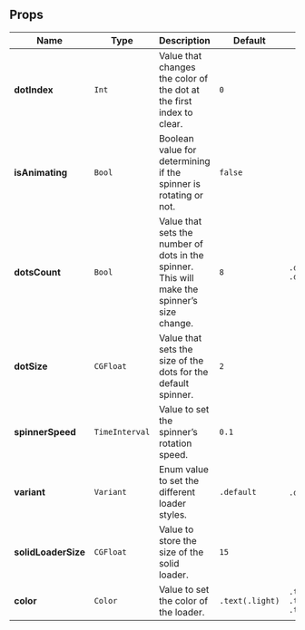 ## Props
| Name | Type | Description | Default | Values |
| --- | ----------- | --------- | --------- | --------- |
| **dotIndex** | `Int` | Value that changes the color of the dot at the first index to clear. | `0` ||
| **isAnimating** | `Bool ` | Boolean value for determining if the spinner is rotating or not. | `false` ||
| **dotsCount** | `Bool` | Value that sets the number of dots in the spinner. This will make the spinner’s size change.| `8` | `.default` `.details`|
| **dotSize** | `CGFloat` | Value that sets the size of the dots for the default spinner.| `2` ||
| **spinnerSpeed** | `TimeInterval` | Value to set the spinner’s rotation speed. | `0.1`||
| **variant** | `Variant ` | Enum value to set the different loader styles. | `.default` | `.default` `.solid`|
| **solidLoaderSize** | `CGFloat` | Value to store the size of the solid loader.| `15` ||
| **color** | `Color` | Value to set the color of the loader.| `.text(.light)` | `.text(.light)` `.text(.lighter)` `.text(.default)`|
